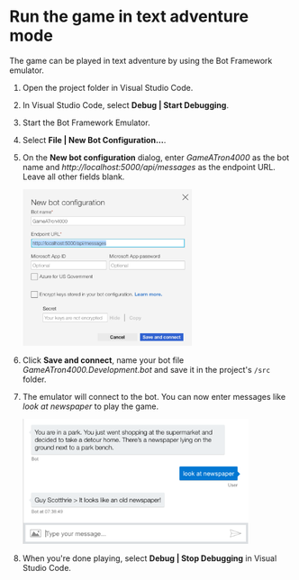 # Run the game in text adventure mode

The game can be played in text adventure by using the Bot Framework emulator.

1. Open the project folder in Visual Studio Code.

2. In Visual Studio Code, select **Debug | Start Debugging**.

3. Start the Bot Framework Emulator.

4. Select **File | New Bot Configuration...**.

6. On the **New bot configuration** dialog, enter *GameATron4000* as the bot name and *http://localhost:5000/api/messages* as the endpoint URL. Leave all other fields blank.

    <img src="./images/new-bot-configuration.png" alt="New bot configuration" width="300"/>

7. Click **Save and connect**, name your bot file *GameATron4000.Development.bot* and save it in the project's `/src` folder.

8. The emulator will connect to the bot. You can now enter messages like *look at newspaper* to play the game.

    <img src="./images/text-gameplay.png" alt="Text adventure gameplay" width="400"/>

9. When you're done playing, select **Debug | Stop Debugging** in Visual Studio Code.